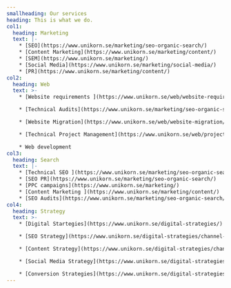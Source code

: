 ```yaml
---
smallheading: Our services
heading: This is what we do.
col1:
  heading: Marketing
  text: |-
    * [SEO](https://www.unikorn.se/marketing/seo-organic-search/)
    * [Content Marketing](https://www.unikorn.se/marketing/content/)
    * [SEM](https://www.unikorn.se/marketing/)
    * [Social Media](https://www.unikorn.se/marketing/social-media/)
    * [PR](https://www.unikorn.se/marketing/content/)
col2:
  heading: Web
  text: >-
    * [Website requirements ](https://www.unikorn.se/web/website-requirements/)

    * [Technical Audits](https://www.unikorn.se/marketing/seo-organic-search/)

    * [Website Migration](https://www.unikorn.se/web/website-migration/)

    * [Technical Project Management](https://www.unikorn.se/web/project-management/)

    * Web development
col3:
  heading: Search
  text: |-
    * [Technical SEO ](https://www.unikorn.se/marketing/seo-organic-search/)
    * [SEO PR](https://www.unikorn.se/marketing/seo-organic-search/)
    * [PPC campaigns](https://www.unikorn.se/marketing/)
    * [Content Marketing ](https://www.unikorn.se/marketing/content/)
    * [SEO Audits](https://www.unikorn.se/marketing/seo-organic-search/)
col4:
  heading: Strategy
  text: >-
    * [Digital Startegies](https://www.unikorn.se/digital-strategies/)

    * [SEO Strategy](https://www.unikorn.se/digital-strategies/channel-strategies/)

    * [Content Strategy](https://www.unikorn.se/digital-strategies/channel-strategies/)

    * [Social Media Strategy](https://www.unikorn.se/digital-strategies/channel-strategies/)

    * [Conversion Strategies](https://www.unikorn.se/digital-strategies/web-analysis/)
---
```

